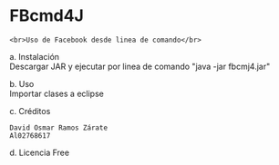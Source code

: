 # FBcmd4J
    <br>Uso de Facebook desde linea de comando</br>

a.	Instalación
    <br>Descargar JAR y ejecutar por linea de comando "java -jar fbcmj4.jar"</br>

b.	Uso
    <br>Importar clases a eclipse</br>

c.	Créditos

    David Osmar Ramos Zárate 
    Al02768617

d.	Licencia
    Free
